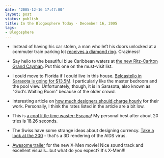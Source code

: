 ```yaml
---
date: '2005-12-16 17:47:00'
layout: post
status: publish
title: In the Blogosphere Today - December 16, 2005
tags:
- Blogosphere
---
```


  * Instead of having his car stolen, a man who left his doors unlocked at a commuter train parking lot [receives a diamond ring](http://www.thebostonchannel.com/news/5540637/detail.html). Craziness!


  * Say hello to the beautiful blue Caribbean waters at [the new Ritz-Carlton Grand Cayman](http://www.ritzcarlton.com/resorts/grand_cayman/default.html). Put this one on the must-visit list.


  * I could move to Florida if I could live in this house. [Belcastello in Sarasota is going for $13.5M](http://www.michaelsaunders.com/cntrl/ResidentialDetail/ListingID/292439/OrgID/sara.aspx). I particularly like the master bedroom and the pool view. Unfortunately, though, it is in Sarasota, also known as "God's Waiting Room" because of the older crowd.


  * Interesting article on [how much designers should charge hourly](http://www.jdempsey.com/2005/12/14/designers-how-much-to-charge/) for their work. Personally, I think the rates listed in the article are a bit low.


  * This is [a cool little time waster: Escapa](http://www.iol.ie/~dluby/escape.htm)! My personal best after about 20 tries is 18.26 seconds.


  * The Swiss have some strange ideas about designing currency. [Take a look at the 200](http://giussani.typepad.com/photos/uncategorized/newswissbanknotes_1.jpg) - that's a 3D rendering of the AIDS virus.


  * [Awesome trailer](http://www.apple.com/trailers/fox/x3/large.html) for the new X-Men movie! Nice sound track and excellent visuals...but what do you expect? It's X-Men!!!



